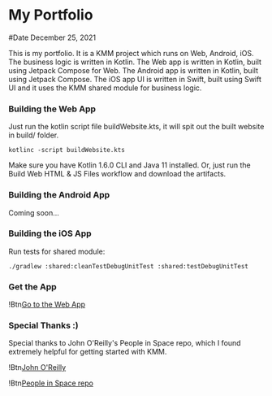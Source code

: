 # My Portfolio
#Date December 25, 2021

This is my portfolio. It is a KMM project which runs on Web, Android, iOS. The business logic is written in Kotlin. The Web app is written in Kotlin, built using Jetpack Compose for Web. The Android app is written in Kotlin, built using Jetpack Compose. The iOS app UI is written in Swift, built using Swift UI and it uses the KMM shared module for business logic.

### Building the Web App

Just run the kotlin script file buildWebsite.kts, it will spit out the built website in build/ folder.

```
kotlinc -script buildWebsite.kts
```

Make sure you have Kotlin 1.6.0 CLI and Java 11 installed. Or, just run the Build Web HTML & JS Files workflow and download the artifacts.

### Building the Android App

Coming soon...

### Building the iOS App

Run tests for shared module:
```
./gradlew :shared:cleanTestDebugUnitTest :shared:testDebugUnitTest
```

### Get the App

!Btn[Go to the Web App](https://amanshuraikwar.github.io)

### Special Thanks :)

Special thanks to John O'Reilly's  People in Space repo, which I found extremely helpful for getting started with KMM.

!Btn[John O'Reilly](https://github.com/joreilly)

!Btn[People in Space repo](https://github.com/joreilly/PeopleInSpace)